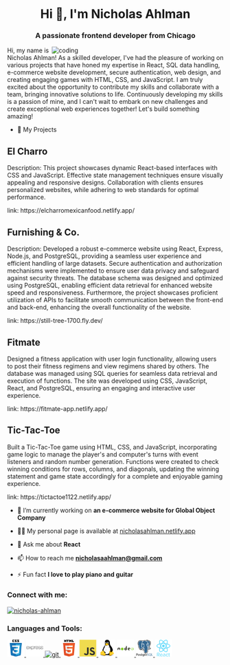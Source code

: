 <h1 align="center">Hi 👋, I'm Nicholas Ahlman</h1>
<h3 align="center">A passionate frontend developer from Chicago</h3>
<img align="right" alt="coding" width="400" src="https://camo.githubusercontent.com/5ddf73ad3a205111cf8c686f687fc216c2946a75005718c8da5b837ad9de78c9/68747470733a2f2f7468756d62732e6766796361742e636f6d2f4576696c4e657874446576696c666973682d736d616c6c2e676966">

<p align="left">Hi, my name is Nicholas Ahlman! As a skilled developer, I've had the pleasure of working on various projects that have honed my expertise in React, SQL data handling, e-commerce website development, secure authentication, web design, and creating engaging games with HTML, CSS, and JavaScript. I am truly excited about the opportunity to contribute my skills and collaborate with a team, bringing innovative solutions to life. Continuously developing my skills is a passion of mine, and I can't wait to embark on new challenges and create exceptional web experiences together! Let's build something amazing!</p>

- 📝 My Projects
<h2>El Charro</h2>
<p>Description: This project showcases dynamic React-based interfaces with CSS and JavaScript. Effective state management techniques ensure visually appealing and responsive designs. Collaboration with clients ensures personalized websites, while adhering to web standards for optimal performance.</p>
<p>link: https://elcharromexicanfood.netlify.app/</p>
<h2>Furnishing & Co.</h2>
<p>Description: Developed a robust e-commerce website using React, Express, Node.js, and PostgreSQL, providing a seamless user experience and efficient handling of large datasets. Secure authentication and authorization mechanisms were implemented to ensure user data privacy and safeguard against security threats. The database schema was designed and optimized using PostgreSQL, enabling efficient data retrieval for enhanced website speed and responsiveness. Furthermore, the project showcases proficient utilization of APIs to facilitate smooth communication between the front-end and back-end, enhancing the overall functionality of the website.</p>
<p>link: https://still-tree-1700.fly.dev/</p>
<h2>Fitmate</h2>
<p>Designed a fitness application with user login functionality, allowing users to post their fitness regimens and view regimens shared by others. The database was managed using SQL queries for seamless data retrieval and execution of functions. The site was developed using CSS, JavaScript, React, and PostgreSQL, ensuring an engaging and interactive user experience.</p>
<p>link: https://fitmate-app.netlify.app/</p>
<h2>Tic-Tac-Toe</h2>
<p>Built a Tic-Tac-Toe game using HTML, CSS, and JavaScript, incorporating game logic to manage the player's and computer's turns with event listeners and random number generation. Functions were created to check winning conditions for rows, columns, and diagonals, updating the winning statement and game state accordingly for a complete and enjoyable gaming experience.</p>
<p>link: https://tictactoe1122.netlify.app/</p>



- 🔭 I’m currently working on **an e-commerce website for Global Object Company**

- 👨‍💻 My personal page is available at [nicholasahlman.netlify.app](nicholasahlman.netlify.app)

- 💬 Ask me about **React**

- 📫 How to reach me **nicholasaahlman@gmail.com**

- ⚡ Fun fact **I love to play piano and guitar**

<h3 align="left">Connect with me:</h3>
<p align="left">
<a href="https://linkedin.com/in/nicholas-ahlman" target="blank"><img align="center" src="https://raw.githubusercontent.com/rahuldkjain/github-profile-readme-generator/master/src/images/icons/Social/linked-in-alt.svg" alt="nicholas-ahlman" height="30" width="40" /></a>
</p>

<h3 align="left">Languages and Tools:</h3>
<p align="left"> <a href="https://www.w3schools.com/css/" target="_blank" rel="noreferrer"> <img src="https://raw.githubusercontent.com/devicons/devicon/master/icons/css3/css3-original-wordmark.svg" alt="css3" width="40" height="40"/> </a> <a href="https://expressjs.com" target="_blank" rel="noreferrer"> <img src="https://raw.githubusercontent.com/devicons/devicon/master/icons/express/express-original-wordmark.svg" alt="express" width="40" height="40"/> </a> <a href="https://git-scm.com/" target="_blank" rel="noreferrer"> <img src="https://www.vectorlogo.zone/logos/git-scm/git-scm-icon.svg" alt="git" width="40" height="40"/> </a> <a href="https://www.w3.org/html/" target="_blank" rel="noreferrer"> <img src="https://raw.githubusercontent.com/devicons/devicon/master/icons/html5/html5-original-wordmark.svg" alt="html5" width="40" height="40"/> </a> <a href="https://developer.mozilla.org/en-US/docs/Web/JavaScript" target="_blank" rel="noreferrer"> <img src="https://raw.githubusercontent.com/devicons/devicon/master/icons/javascript/javascript-original.svg" alt="javascript" width="40" height="40"/> </a> <a href="https://www.linux.org/" target="_blank" rel="noreferrer"> <img src="https://raw.githubusercontent.com/devicons/devicon/master/icons/linux/linux-original.svg" alt="linux" width="40" height="40"/> </a> <a href="https://nodejs.org" target="_blank" rel="noreferrer"> <img src="https://raw.githubusercontent.com/devicons/devicon/master/icons/nodejs/nodejs-original-wordmark.svg" alt="nodejs" width="40" height="40"/> </a> <a href="https://www.postgresql.org" target="_blank" rel="noreferrer"> <img src="https://raw.githubusercontent.com/devicons/devicon/master/icons/postgresql/postgresql-original-wordmark.svg" alt="postgresql" width="40" height="40"/> </a> <a href="https://reactjs.org/" target="_blank" rel="noreferrer"> <img src="https://raw.githubusercontent.com/devicons/devicon/master/icons/react/react-original-wordmark.svg" alt="react" width="40" height="40"/> </a> </p>
